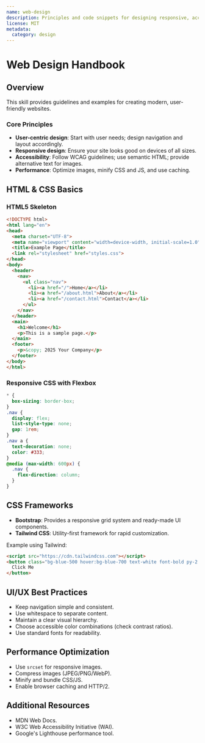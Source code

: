 ```yaml
---
name: web-design
description: Principles and code snippets for designing responsive, accessible websites. Use this skill when building or refining web interfaces.
license: MIT
metadata:
  category: design
---
```

# Web Design Handbook

## Overview

This skill provides guidelines and examples for creating modern, user-friendly websites.

### Core Principles

- **User-centric design**: Start with user needs; design navigation and layout accordingly.
- **Responsive design**: Ensure your site looks good on devices of all sizes.
- **Accessibility**: Follow WCAG guidelines; use semantic HTML; provide alternative text for images.
- **Performance**: Optimize images, minify CSS and JS, and use caching.

## HTML & CSS Basics

### HTML5 Skeleton

```html
<!DOCTYPE html>
<html lang="en">
<head>
  <meta charset="UTF-8">
  <meta name="viewport" content="width=device-width, initial-scale=1.0">
  <title>Example Page</title>
  <link rel="stylesheet" href="styles.css">
</head>
<body>
  <header>
    <nav>
      <ul class="nav">
        <li><a href="/">Home</a></li>
        <li><a href="/about.html">About</a></li>
        <li><a href="/contact.html">Contact</a></li>
      </ul>
    </nav>
  </header>
  <main>
    <h1>Welcome</h1>
    <p>This is a sample page.</p>
  </main>
  <footer>
    <p>&copy; 2025 Your Company</p>
  </footer>
</body>
</html>
```

### Responsive CSS with Flexbox

```css
* {
  box-sizing: border-box;
}
.nav {
  display: flex;
  list-style-type: none;
  gap: 1rem;
}
.nav a {
  text-decoration: none;
  color: #333;
}
@media (max-width: 600px) {
  .nav {
    flex-direction: column;
  }
}
```

## CSS Frameworks

- **Bootstrap**: Provides a responsive grid system and ready-made UI components.
- **Tailwind CSS**: Utility-first framework for rapid customization.

Example using Tailwind:

```html
<script src="https://cdn.tailwindcss.com"></script>
<button class="bg-blue-500 hover:bg-blue-700 text-white font-bold py-2 px-4 rounded">
  Click Me
</button>
```

## UI/UX Best Practices

- Keep navigation simple and consistent.
- Use whitespace to separate content.
- Maintain a clear visual hierarchy.
- Choose accessible color combinations (check contrast ratios).
- Use standard fonts for readability.

## Performance Optimization

- Use `srcset` for responsive images.
- Compress images (JPEG/PNG/WebP).
- Minify and bundle CSS/JS.
- Enable browser caching and HTTP/2.

## Additional Resources

- MDN Web Docs.
- W3C Web Accessibility Initiative (WAI).
- Google's Lighthouse performance tool.
